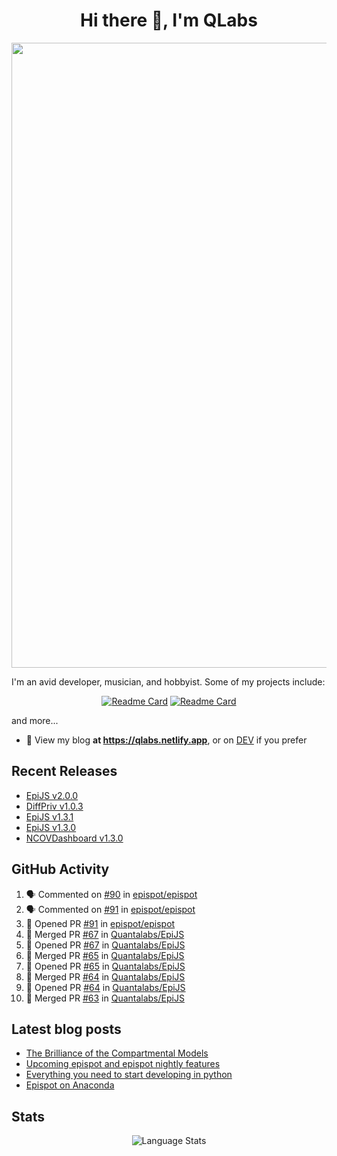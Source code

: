 <h1 align="center">Hi there 👋, I'm QLabs </h1>
<img src="https://i.ibb.co/mbr1j6p/Qlabs.png" width="1000px">

I'm an avid developer, musician, and hobbyist. Some of my projects include:
<p align='center'><a href="https://github.com/Quantalabs/EpiJS"><img src="https://github-readme-stats.vercel.app/api/pin/?username=Quantalabs&amp;repo=EpiJS" alt="Readme Card"></a>
<a href="https://github.com/Quantalabs/NCOVDashboard"><img src="https://github-readme-stats.vercel.app/api/pin/?username=Quantalabs&amp;repo=NCOVDashboard" alt="Readme Card"></a></p>


and more...

- 📜 View my blog **at https://qlabs.netlify.app**, or on [DEV](https://dev.to/Quantalabs) if you prefer

## Recent Releases
- [EpiJS v2.0.0](https://github.com/Quantalabs/EpiJS/releases/tag/v2.0.0)
- [DiffPriv v1.0.3](https://github.com/Quantalabs/DiffPriv/releases/tag/v1.0.3)
- [EpiJS v1.3.1](https://github.com/Quantalabs/EpiJS/releases/tag/v1.3.1)
- [EpiJS v1.3.0](https://github.com/Quantalabs/EpiJS/releases/tag/v1.3.0)
- [NCOVDashboard v1.3.0](https://github.com/Quantalabs/NCOVDashboard/releases/tag/v1.3.0)

## GitHub Activity
<!--START_SECTION:activity-->
1. 🗣 Commented on [#90](https://github.com/epispot/epispot/issues/90) in [epispot/epispot](https://github.com/epispot/epispot)
2. 🗣 Commented on [#91](https://github.com/epispot/epispot/issues/91) in [epispot/epispot](https://github.com/epispot/epispot)
3. 💪 Opened PR [#91](https://github.com/epispot/epispot/pull/91) in [epispot/epispot](https://github.com/epispot/epispot)
4. 🎉 Merged PR [#67](https://github.com/Quantalabs/EpiJS/pull/67) in [Quantalabs/EpiJS](https://github.com/Quantalabs/EpiJS)
5. 💪 Opened PR [#67](https://github.com/Quantalabs/EpiJS/pull/67) in [Quantalabs/EpiJS](https://github.com/Quantalabs/EpiJS)
6. 🎉 Merged PR [#65](https://github.com/Quantalabs/EpiJS/pull/65) in [Quantalabs/EpiJS](https://github.com/Quantalabs/EpiJS)
7. 💪 Opened PR [#65](https://github.com/Quantalabs/EpiJS/pull/65) in [Quantalabs/EpiJS](https://github.com/Quantalabs/EpiJS)
8. 🎉 Merged PR [#64](https://github.com/Quantalabs/EpiJS/pull/64) in [Quantalabs/EpiJS](https://github.com/Quantalabs/EpiJS)
9. 💪 Opened PR [#64](https://github.com/Quantalabs/EpiJS/pull/64) in [Quantalabs/EpiJS](https://github.com/Quantalabs/EpiJS)
10. 🎉 Merged PR [#63](https://github.com/Quantalabs/EpiJS/pull/63) in [Quantalabs/EpiJS](https://github.com/Quantalabs/EpiJS)
<!--END_SECTION:activity-->

## Latest blog posts
<!-- BLOG-POST-LIST:START -->
- [The Brilliance of the Compartmental Models](https://dev.to/quantalabs/the-brilliance-of-the-compartmental-models-1j99)
- [Upcoming epispot and epispot nightly features](https://dev.to/epispot/upcoming-epispot-and-epispot-nightly-features-52ep)
- [Everything you need to start developing in python](https://dev.to/quantalabs/everything-you-need-to-start-developing-in-python-57m5)
- [Epispot on Anaconda](https://dev.to/epispot/epispot-on-anaconda-15l8)
<!-- BLOG-POST-LIST:END -->


## Stats
<p align="center"><img src="https://github-readme-stats.vercel.app/api/top-langs/?username=Quantalabs&amp;hide=css,html,scss&layout=compact" alt="Language Stats"><br>

